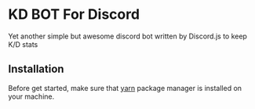 # KD BOT For Discord

Yet another simple but awesome discord bot written by Discord.js to keep K/D stats

## Installation

Before get started, make sure that [yarn](https://yarnpkg.com/getting-started/install) package manager is installed on your machine.
